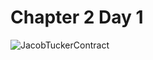 # Chapter 2 Day 1 
![JacobTuckerContract](https://user-images.githubusercontent.com/106129460/173203493-618ec706-eb18-4415-9195-ee86b69e29d5.png)
